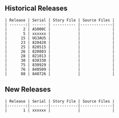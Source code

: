 
## Historical Releases

    | Release | Serial | Story File | Source Files |
    | -------:| ------ | ---------- |--------------|
    |       2 | AS000C |            |              |
    |       5 | xxxxxx |            |              |
    |      15 | UG3AU5 |            |              |
    |      23 | 820428 |            |              |
    |      25 | 820515 |            |              |
    |      26 | 820803 |            |              |
    |      28 | 821013 |            |              |
    |      30 | 830330 |            |              |
    |      75 | 830929 |            |              |
    |      76 | 840509 |            |              |
    |      88 | 840726 |            |              |

[1]: https://eblong.com/infocom/gamefiles/zork1-r2-sAS000C.z1

## New Releases

    | Release | Serial | Story File | Source Files |
    |--------:|--------|------------|--------------|
    |       1 | xxxxxx |            |              |